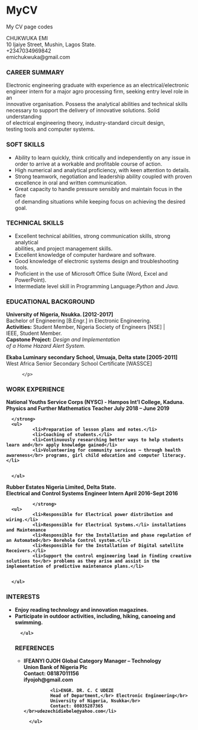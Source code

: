 # MyCV
 My CV page codes

 <body>
  <div class="parent-flex">CHUKWUKA EMI</div>
  <div class="child-flex">
      <div class="child-flex">10 Ijaiye Street, Mushin, Lagos State.</div> 
      <div class="column-flex"><div>+2347034969842</div><div>emichukwuka@gmail.com</div></div>
          </div>
  <h3>CAREER SUMMARY</h3>
  <P>Electronic engineering graduate with experience as an electrical/electronic</br> engineer intern for a major agro processing firm, seeking entry level role in an</br> innovative organisation. Possess the analytical abilities and technical skills</br> necessary to support the delivery of innovative solutions. Solid understanding</br> of electrical engineering theory, industry-standard circuit design,</br> testing tools and computer systems. </P>

  <h3>SOFT SKILLS</h3>
  <p>
      <ul>
          <li>Ability to learn quickly, think critically and independently on any issue in</br> order to arrive at a workable and profitable course of action.</li>
          <li>High numerical and analytical proficiency, with keen attention to details.</li>
          <li>Strong teamwork, negotiation and leadership ability coupled with proven</br> excellence in oral and written communication.</li>
          <li>Great capacity to handle pressure sensibly and maintain focus in the face</br> of demanding situations while keeping focus on achieving the desired goal.</li>
      </ul>
  </p>
  <h3>TECHNICAL SKILLS</h3>
  <P>
      <ul>
          <li>Excellent technical abilities, strong communication skills, strong analytical</br> abilities, and project management skills.</li>
          <li>Excellent knowledge of computer hardware and software.</li>
          <li>Good knowledge of electronic systems design and troubleshooting tools.</li>
          <li>Proficient in the use of Microsoft Office Suite (Word, Excel and PowerPoint).</li>
          <li>Intermediate level skill in Programming Language:<em>Python</em> and <em>Java.</em></li>
          </ul>
          </P>
  <h3>EDUCATIONAL BACKGROUND</h3>
  <P><strong>University of Nigeria, Nsukka. 							[2012-2017]</strong></br>
          Bachelor of Engineering [B.Engr.] in Electronic Engineering.</br>
          <strong>Activities:</strong> Student Member, Nigeria Society of Engineers [NSE] |</br> IEEE, Student Member.</br>
          <strong>Capstone Project:</strong><em> Design and Implementation</br> of a Home Hazard Alert System.</em>
          </P>
  <p><strong>Ekaba Luminary secondary School, Umuaja, Delta state 			[2005-2011]</strong></br>
          West Africa Senior Secondary School Certificate [WASSCE]
          
          </p>
  <h3>WORK EXPERIENCE</h3>
  <p><strong>National Youths Service Corps (NYSC) - Hampos Int’l College, Kaduna.</br>
          Physics and Further Mathematics Teacher		             July 2018 – June 2019
      
      </strong>
      <ul>
              <li>Preparation of lesson plans and notes.</li>
              <li>Coaching of students.</li>
              <li>Continuously researching better ways to help students learn and</br> apply knowledge gained</li>
              <li>Volunteering for community services – through health awareness</br> programs, girl child education and computer literacy.</li>
              
              
      </ul>
  
  </p>
  <p>
      <strong>Rubber Estates Nigeria Limited, Delta State.</br>
              Electrical and Control Systems Engineer Intern		  	  April 2016-Sept 2016
              
              </strong>
      <ul>
              <li>Responsible for Electrical power distribution and wiring.</li>
              <li>Responsible for Electrical Systems.</li> installations and Maintenance
              <li>Responsible for the Installation and phase regulation of an Automated</br> Borehole Control system.</li>
              <li>Responsible for the Installation of Digital satellite Receivers.</li>
              <li>Support the control engineering lead in finding creative solutions to</br> problems as they arise and assist in the implementation of predictive maintenance plans.</li>
              
              
      </ul>
  </p>
  <h3>INTERESTS</h3>
  <p>
      <ul>
          <li>Enjoy reading technology and innovation magazines.</li>
          <li>Participate in outdoor activities, including, hiking, canoeing and swimming.</li>
              
      </ul>
  </p>
  <h3>REFERENCES</h3>
  <P>
      <ul>
              <li>IFEANYI OJOH
              Global Category Manager – Technology</br>
              Union Bank of Nigeria Plc</br>
              Contact: 08187011156</br>
              ifyojoh@gmail.com</li>
              
              <li>ENGR. DR. C. C UDEZE
              Head of Department,</br> Electronic Engineering</br>
              University of Nigeria, Nsukka</br>
              Contact: 08035287365 </br>udezechidiebele@yahoo.com</li>
              
      </ul>
  </P>
</body>
</html>

